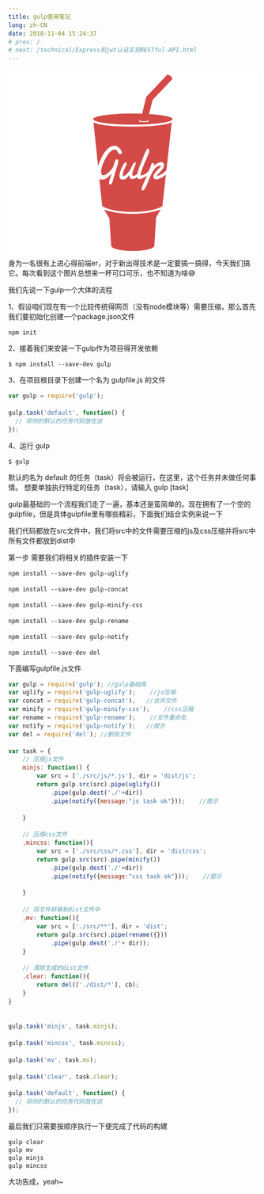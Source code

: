 ```yaml
---
title: gulp使用笔记
long: zh-CN
date: 2018-11-04 15:24:37
# prev: /
# next: /technical/Express和jwt认证实现RESTful-API.html
---
```

![gulp](./assets/gulp.png)
身为一名很有上进心得前端er，对于新出得技术是一定要搞一搞得，今天我们搞它。每次看到这个图片总想来一杯可口可乐，也不知道为啥:sweat_smile:

我们先说一下gulp一个大体的流程

1、假设咱们现在有一个比较传统得网页（没有node模块等）需要压缩，那么首先我们要初始化创建一个package.json文件
```shell
npm init
```
2、接着我们来安装一下gulp作为项目得开发依赖
```shell
$ npm install --save-dev gulp
```
3、在项目根目录下创建一个名为 gulpfile.js 的文件
```javascript
var gulp = require('gulp');

gulp.task('default', function() {
  // 将你的默认的任务代码放在这
});
```
4、运行 gulp
```shell
$ gulp
```
默认的名为 default 的任务（task）将会被运行，在这里，这个任务并未做任何事情。
想要单独执行特定的任务（task），请输入 gulp [task]

gulp最基础的一个流程我们走了一遍，基本还是蛮简单的。现在拥有了一个空的 gulpfile，但是具体gulpfile里有哪些精彩，下面我们结合实例来说一下

我们代码都放在src文件中，我们将src中的文件需要压缩的js及css压缩并将src中所有文件都放到dist中

第一步 需要我们将相关的插件安装一下
```shell
npm install --save-dev gulp-uglify

npm install --save-dev gulp-concat

npm install --save-dev gulp-minify-css

npm install --save-dev gulp-rename

npm install --save-dev gulp-notify

npm install --save-dev del
```
下面编写gulpfile.js文件
```javascript
var gulp = require('gulp'); //gulp基础库
var uglify = require('gulp-uglify');    //js压缩
var concat = require('gulp-concat'),   //合并文件
var minify = require('gulp-minify-css');    //css压缩
var rename = require('gulp-rename');    //文件重命名
var notify = require('gulp-notify');   //提示
var del = require('del'); //删除文件

var task = {
    // 压缩js文件
    minjs: function() {
        var src = ['./src/js/*.js'], dir = 'dist/js';
        return gulp.src(src).pipe(uglify())
            .pipe(gulp.dest('./'+dir))
            .pipe(notify({message:"js task ok"}));    //提示

    }

    // 压缩css文件
    ,mincss: function(){
        var src = ['./src/css/*.css'], dir = 'dist/css';
        return gulp.src(src).pipe(minify())
            .pipe(gulp.dest('./'+dir))
            .pipe(notify({message:"css task ok"}));    //提示

    }

    // 将文件转移到dist文件中
    ,mv: function(){
        var src = ['./src/**'], dir = 'dist';
        return gulp.src(src).pipe(rename({}))
            .pipe(gulp.dest('./'+ dir));
    }

    // 清除生成的dist文件
    ,clear: function(){
        return del(['./dist/*'], cb);
    }
}


gulp.task('minjs', task.minjs);

gulp.task('mincss', task.mincss);

gulp.task('mv', task.mv);

gulp.task('clear', task.clear);

gulp.task('default', function() {
  // 将你的默认的任务代码放在这
});
```
最后我们只需要按顺序执行一下便完成了代码的构建
```shell
gulp clear
gulp mv
gulp minjs
gulp mincss
```
大功告成，yeah~